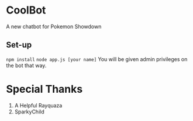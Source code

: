 # CoolBot  
A new chatbot for Pokemon Showdown

Set-up
------
``npm install``
``node app.js [your name]``
You will be given admin privileges on the bot that way.

# Special Thanks

1) A Helpful Rayquaza
2) SparkyChild

